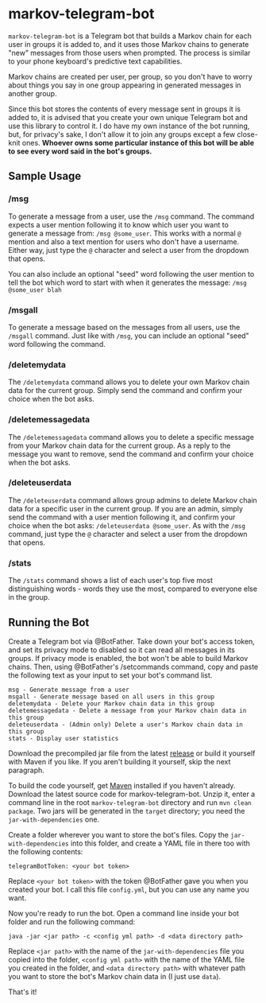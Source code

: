 # markov-telegram-bot

`markov-telegram-bot` is a Telegram bot that builds a Markov chain for each user in groups it is added to, and it uses those Markov
chains to generate "new" messages from those users when prompted. The process is similar to your phone keyboard's predictive text
capabilities.

Markov chains are created per user, per group, so you don't have to worry about things you say in one group appearing in generated
messages in another group.

Since this bot stores the contents of every message sent in groups it is added to, it is advised that you create your own
unique Telegram bot and use this library to control it. I do have my own instance of the bot running, but, for privacy's sake, I
don't allow it to join any groups except a few close-knit ones. **Whoever owns some particular instance of this bot will be able
to see every word said in the bot's groups.**

## Sample Usage

### /msg
To generate a message from a user, use the `/msg` command. The command expects a user mention following it to know which user
you want to generate a message from: `/msg @some_user`. This works with a normal `@` mention and also a text mention for users
who don't have a username. Either way, just type the `@` character and select a user from the dropdown that opens.

You can also include an optional "seed" word following the user mention to tell the bot which word to start with when it generates
the message: `/msg @some_user blah`

### /msgall
To generate a message based on the messages from all users, use the `/msgall` command. Just like with `/msg`, you can
include an optional "seed" word following the command.

### /deletemydata
The `/deletemydata` command allows you to delete your own Markov chain data for the current group. Simply send the command and
confirm your choice when the bot asks.

### /deletemessagedata
The `/deletemessagedata` command allows you to delete a specific message from your Markov chain data for the current group. As a
reply to the message you want to remove, send the command and confirm your choice when the bot asks.

### /deleteuserdata
The `/deleteuserdata` command allows group admins to delete Markov chain data for a specific user in the current group. If you are
an admin, simply send the command with a user mention following it, and confirm your choice when the bot asks:
`/deleteuserdata @some_user`. As with the `/msg` command, just type the `@` character and select a user from the dropdown that
opens.

### /stats
The `/stats` command shows a list of each user's top five most distinguishing words - words they use the most, compared
to everyone else in the group.

## Running the Bot

Create a Telegram bot via @BotFather. Take down your bot's access token, and set its privacy mode to disabled so it can
read all messages in its groups. If privacy mode is enabled, the bot won't be able to build Markov chains. Then, using @BotFather's /setcommands command, copy and paste the following text as your input to set your bot's command list.

    msg - Generate message from a user
    msgall - Generate message based on all users in this group
    deletemydata - Delete your Markov chain data in this group
    deletemessagedata - Delete a message from your Markov chain data in this group
    deleteuserdata - (Admin only) Delete a user's Markov chain data in this group
    stats - Display user statistics

Download the precompiled jar file from the latest [release](https://github.com/ClockVapor/markov-telegram-bot/releases)
or build it yourself with Maven if you like. If you aren't building it yourself, skip the next paragraph.

To build the code yourself, get [Maven](https://maven.apache.org/) installed if you haven't already. Download the latest
source code for markov-telegram-bot. Unzip it, enter a command line in the root `markov-telegram-bot` directory and run
`mvn clean package`. Two jars will be generated in the `target` directory; you need the `jar-with-dependencies` one.

Create a folder wherever you want to store the bot's files. Copy the `jar-with-dependencies` into this folder, and create a YAML
file in there too with the following contents:

    telegramBotToken: <your bot token>

Replace `<your bot token>` with the token @BotFather gave you when you created your bot. I call this file `config.yml`, but you
can use any name you want.

Now you're ready to run the bot. Open a command line inside your bot folder and run the following command:

    java -jar <jar path> -c <config yml path> -d <data directory path>

Replace `<jar path>` with the name of the `jar-with-dependencies` file you copied into the folder, `<config yml path>` with the
name of the YAML file you created in the folder, and `<data directory path>` with whatever path you want to store the bot's
Markov chain data in (I just use `data`).

That's it!
